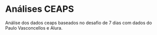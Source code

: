 # Análises CEAPS

Análise dos dados ceaps baseados no desafio de 7 dias com dados do Paulo Vasconcellos e Alura.
 
